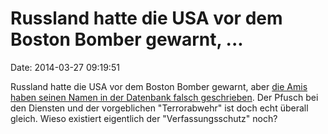Russland hatte die USA vor dem Boston Bomber gewarnt, \...
==========================================================

Date: 2014-03-27 09:19:51

Russland hatte die USA vor dem Boston Bomber gewarnt, aber [die Amis
haben seinen Namen in der Datenbank falsch
geschrieben](http://www.nbcnews.com/news/investigations/russia-warned-u-s-about-tsarnaev-spelling-issue-let-him-n60836).
Der Pfusch bei den Diensten und der vorgeblichen \"Terrorabwehr\" ist
doch echt überall gleich. Wieso existiert eigentlich der
\"Verfassungsschutz\" noch?
